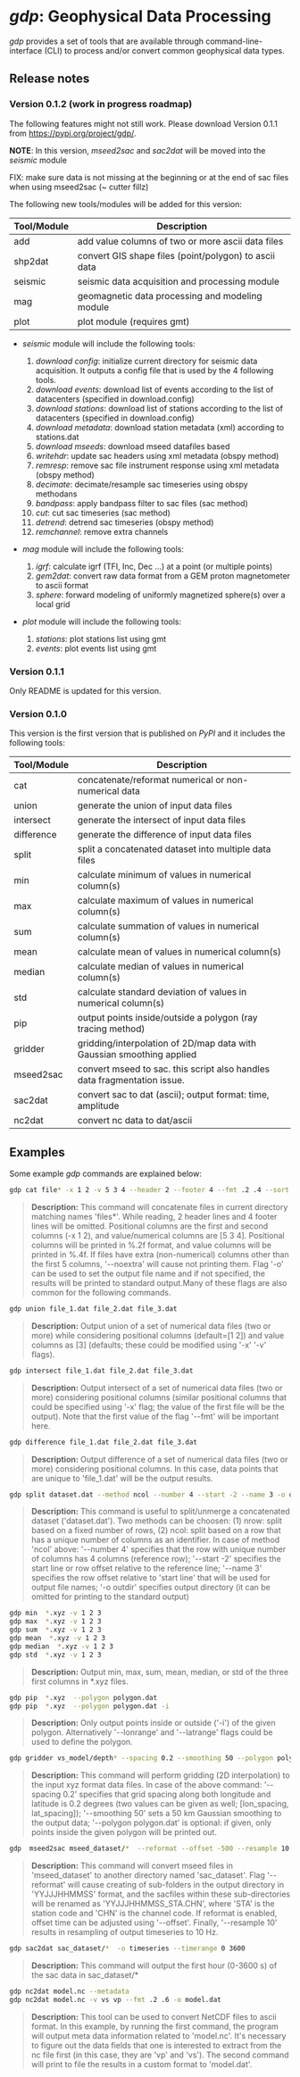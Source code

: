 # ***gdp*: Geophysical Data Processing**

*gdp* provides a set of tools that are available through command-line-interface (CLI) to process and/or convert common geophysical data types.

## Release notes

### Version 0.1.2 (work in progress roadmap)

The following features might not still work. Please download Version 0.1.1 from https://pypi.org/project/gdp/.

**NOTE**: In this version, *mseed2sac* and *sac2dat* will be moved into the *seismic* module

FIX: make sure data is not missing at the beginning or at the end of sac files when using mseed2sac (~ cutter fillz)

The following new tools/modules will be added for this version:

| **Tool/Module** | **Description** |
|----------|-----------------|
|add       |add value columns of two or more ascii data files|
|shp2dat   |convert GIS shape files (point/polygon) to ascii data|
|seismic   |seismic data acquisition and processing module |
|mag       |geomagnetic data processing and modeling module|
|plot      |plot module (requires gmt)|

- *seismic* module will include the following tools:

  1. *download config*: initialize current directory for seismic data acquisition. It outputs a config file that is used by the 4 following tools.
  2. *download events*: download list of events according to the list of datacenters (specified in download.config)
  3. *download stations*: download list of stations according to the list of datacenters (specified in download.config)
  4. *download metadata*: download station metadata (xml) according to stations.dat
  5. *download mseeds*: download mseed datafiles based
  6. *writehdr*: update sac headers using xml metadata (obspy method)
  7. *remresp*: remove sac file instrument response using xml metadata (obspy method)
  8. *decimate*: decimate/resample sac timeseries using obspy methodans 
  9. *bandpass*: apply bandpass filter to sac files (sac method)
  10. *cut*: cut sac timeseries (sac method)
  11. *detrend*: detrend sac timeseries (obspy method)
  12. *remchannel*: remove extra channels


- *mag* module will include the following tools:

  1. *igrf*: calculate igrf (TFI, Inc, Dec ...) at a point (or multiple points)
  2. *gem2dat*: convert raw data format from a GEM proton magnetometer to ascii format
  3. *sphere*: forward modeling of uniformly magnetized sphere(s) over a local grid


- *plot* module will include the following tools:

  1. *stations*: plot stations list using gmt
  2. *events*: plot events list using gmt


### Version 0.1.1

Only README is updated for this version.

### Version 0.1.0

This version is the first version that is published on *PyPI* and it includes the following tools:


| **Tool/Module** | **Description** |
|----------|-----------------|
|cat       |concatenate/reformat numerical or non-numerical data|
|union     |generate the union of input data files|
|intersect |generate the intersect of input data files|
|difference|generate the difference of input data files|
|split     |split a concatenated dataset into multiple data files|
|min       |calculate minimum of values in numerical column(s)|
|max       |calculate maximum of values in numerical column(s)|
|sum       |calculate summation of values in numerical column(s)|
|mean      |calculate mean of values in numerical column(s)|
|median    |calculate median of values in numerical column(s)|
|std       |calculate standard deviation of values in numerical column(s)|
|pip       |output points inside/outside a polygon (ray tracing method)|
|gridder   |gridding/interpolation of 2D/map data with Gaussian smoothing applied|
|mseed2sac |convert mseed to sac. this script also handles data fragmentation issue.|
|sac2dat   |convert sac to dat (ascii); output format: time, amplitude|
|nc2dat    |convert nc data to dat/ascii|

## Examples

Some example *gdp* commands are explained below:

```bash
gdp cat file* -x 1 2 -v 5 3 4 --header 2 --footer 4 --fmt .2 .4 --sort --uniq --noextra -o concatenated.txt
```
> **Description:** This command will concatenate files in current directory matching names 'files\*'. While reading, 2 header lines and 4 footer lines will be omitted. Positional columns are the first and second columns (-x 1 2), and value/numerical columns are \[5 3 4\]. Positional columns will be printed in %.2f format, and value columns will be printed in %.4f.	If files have extra (non-numerical) columns other than the first 5 columns,	'--noextra' will cause not printing them. Flag '-o' can be used to set the output file name and if not specified, the results will be printed to standard output.Many of these flags are also common for the following commands.


```bash
gdp union file_1.dat file_2.dat file_3.dat
```
> **Description:** Output union of a set of numerical data files (two or more) while considering positional columns (default=\[1 2\]) and value columns as \[3\] (defaults; these could be modified using '-x' '-v' flags).


```bash
gdp intersect file_1.dat file_2.dat file_3.dat
```
> **Description:** Output intersect of a set of numerical data files (two or more) considering positional columns	(similar positional columns that could be specified using '-x' flag; the value of the first file will be the output). Note that the first value of the flag '--fmt' will be important here.


```bash
gdp difference file_1.dat file_2.dat file_3.dat
```
> **Description:** Output difference of a set of numerical data files (two or more) considering positional columns. In this case, data points that are unique to 'file_1.dat' will be the output results.



```bash
gdp split dataset.dat --method ncol --number 4 --start -2 --name 3 -o outdir
```
> **Description:** This command is useful to split/unmerge a concatenated dataset ('dataset.dat'). Two methods can be choosen: (1) nrow: split based on a fixed number of rows, (2) ncol: split based on a row that has a unique number of columns as an identifier. In case of method 'ncol' above: '--number 4' specifies that the row with unique number of columns has 4 columns (reference row); '--start -2' specifies the start line or row offset relative to the reference line; '--name 3' specifies the row offset relative to 'start line' that will be used for output file names;	'-o outdir' specifies output directory (it can be omitted for printing to the standard output)


```bash
gdp min  *.xyz -v 1 2 3
gdp max  *.xyz -v 1 2 3
gdp sum  *.xyz -v 1 2 3
gdp mean  *.xyz -v 1 2 3
gdp median  *.xyz -v 1 2 3
gdp std  *.xyz -v 1 2 3
```
> **Description:** Output min, max, sum, mean, median, or std of the three first columns in \*.xyz files.


```bash
gdp pip  *.xyz  --polygon polygon.dat
gdp pip  *.xyz  --polygon polygon.dat -i
```
> **Description:** Only output points inside or outside ('-i') of the given polygon. Alternatively '--lonrange' and '--latrange' flags could be used to define the polygon.


```bash
gdp gridder vs_model/depth* --spacing 0.2 --smoothing 50 --polygon polygon.dat -o outdir
```
> **Description:** This command will perform gridding (2D interpolation) to the input xyz format data files. In case of the above command: '--spacing 0.2' specifies that grid spacing along both longitude and latitude is 0.2 degrees (two values can be given as well; \[lon_spacing, lat_spacing\]); '--smoothing 50' sets a 50 km Gaussian smoothing to the output data; '--polygon polygon.dat' is optional: if given, only points inside the given polygon will be printed out.



```bash
gdp  mseed2sac mseed_dataset/*  --reformat --offset -500 --resample 10 -o sac_dataset 

```
> **Description:** This command will convert mseed files in 'mseed_dataset'  to another directory named 'sac_dataset'. Flag '--reformat' will cause creating of sub-folders in the output directory in 'YYJJJHHMMSS' format, and the sacfiles within these sub-directories will be renamed as 'YYJJJHHMMSS_STA.CHN', where 'STA' is the station code and 'CHN' is the channel code. If reformat is enabled, offset time can be adjusted using '--offset'. Finally, '--resample 10' results in resampling of output timeseries to 10 Hz.


```bash
gdp sac2dat sac_dataset/*  -o timeseries --timerange 0 3600
```
> **Description:** This command will output the first hour (0-3600 s) of the sac data in sac_dataset/\*


```bash
gdp nc2dat model.nc --metadata
gdp nc2dat model.nc -v vs vp --fmt .2 .6 -o model.dat
```
> **Description:** This tool can be used to convert NetCDF files to ascii format. In this example, by running the first command, the program will output meta data information related to 'model.nc'. It's necessary to figure out the data fields that one is interested to extract from the nc file first (in this case, they are 'vp' and 'vs'). The second command will print to file the results in a custom format to 'model.dat'.




